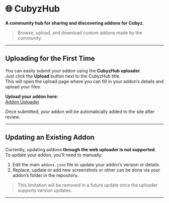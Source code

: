 # 🌐 **CubyzHub**

**A community hub for sharing and discovering addons for Cubyz.**

> Browse, upload, and download custom addons made by the community.

---

## Uploading for the First Time

You can easily submit your addon using the **CubyzHub uploader**.  
Just click the **Upload** button next to the CubyzHub title.  
This will open the upload page where you can fill in your addon’s details and upload your files.

**Upload your addon here:**  
[Addon Uploader](https://addons.ashframe.net/upload.html)

Once submitted, your addon will be automatically added to the site after review.

---

## Updating an Existing Addon

Currently, updating addons **through the web uploader is not supported**.  
To update your addon, you’ll need to manually:

1. Edit the main `addons.json` file to update your addon’s version or details.  
2. Replace, update or add new screenshots or other can be done via your addon’s folder in the repository.

> This limitation will be removed in a future update once the uploader supports version updates.

---
